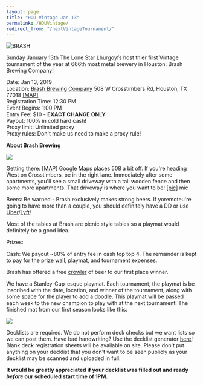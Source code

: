 ```yaml
---
layout: page
title: "HOU Vintage Jan 13"
permalink: /HOUVintage/
redirect_from: "/nextVintageTournament/"
---
```


![BRASH](https://images.lonestarlhurgoyfs.com/brash/brashman_with_cards.jpg)

Sunday January 13th The Lone Star Lhurgoyfs host thier first Vintage tournament of the year at 666th most metal brewery in Houston: Brash Brewing Company!

Date: Jan 13, 2019  
Location: [Brash Brewing Company](https://www.facebook.com/Brash-brewing-company-229796680431006/)  508 W Crosstimbers Rd, Houston, TX 77018 [[MAP]](https://goo.gl/maps/JbUmv9nZm1B2)  
Registration Time: 12:30 PM  
Event Begins: 1:00 PM  
Entry Fee: $10 - **EXACT CHANGE ONLY**  
Payout: 100% in cold hard cash!     
Proxy limit: Unlimited proxy  
Proxy rules: Don't make us need to make a proxy rule!  

**About Brash Brewing**

![](https://images.lonestarlhurgoyfs.com/brash/logo.png)

Getting there: [[MAP]](https://goo.gl/maps/JbUmv9nZm1B2) Google Maps places 508 a bit off. If you're heading West on Crosstimbers, be in the right lane. Immediately after some apartments, you'll see a small driveway with a tall wooden fence and then some more apartments. That driveway is where you want to be! [[pic]](https://images.lonestarlhurgoyfs.com/brash/map.png)
mic

Beers: Be warned - Brash exclusively makes strong beers. If yoremoteu're going to have more than a couple, you should definitely have a DD or use [Uber](https://uber.com/invite/xpd86)/[Lyft](https://lyft.com/ici/SAM51400)!

Most of the tables at Brash are picnic style tables so a playmat would definitely be a good idea.

Prizes:

Cash: We payout ~80% of entry fee in cash top top 4. The remainder is kept to pay for the prize wall, playmat, and tournament expenses.

Brash has offered a free [crowler](http://www.bonappetit.com/drinks/beer/article/what-is-a-crowler-beer) of beer to our first place winner.

We have a Stanley-Cup-esque playmat. Each tournament, the playmat is be inscribed with the date, location, and winner of the tournament, along with some space for the player to add a doodle. This playmat will be passed each week to the new champion to play with at the next tournament! The finished mat from our first season looks like this:

![](https://images.lonestarlhurgoyfs.com/s1_playmat.jpg)

Decklists are required. We do not perform deck checks but we want lists so we can post them. Have bad handwriting? Use the decklist generator [here](https://decklist.org)! Blank deck registration sheets will be available on site. Please don't put anything on your decklist that you don't want to be seen publicly as your decklist may be scanned and uploaded in full.

**It would be greatly appreciated if your decklist was filled out and ready *before* our scheduled start time of 1PM.**
